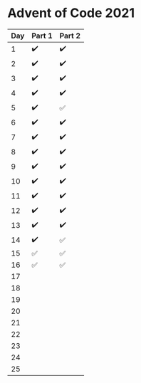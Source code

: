 # Advent of Code 2021

| Day | Part 1             | Part 2             |
|-----|--------------------|--------------------|
| 1   | :heavy_check_mark: | :heavy_check_mark: |
| 2   | :heavy_check_mark: | :heavy_check_mark: |
| 3   | :heavy_check_mark: | :heavy_check_mark: |
| 4   | :heavy_check_mark: | :heavy_check_mark: |
| 5   | :heavy_check_mark: | :white_check_mark: |
| 6   | :heavy_check_mark: | :heavy_check_mark: |
| 7   | :heavy_check_mark: | :heavy_check_mark: |
| 8   | :heavy_check_mark: | :heavy_check_mark: |
| 9   | :heavy_check_mark: | :heavy_check_mark: |
| 10  | :heavy_check_mark: | :heavy_check_mark: |
| 11  | :heavy_check_mark: | :heavy_check_mark: |
| 12  | :heavy_check_mark: | :heavy_check_mark: |
| 13  | :heavy_check_mark: | :heavy_check_mark: |
| 14  | :heavy_check_mark: | :white_check_mark: |
| 15  | :white_check_mark: | :white_check_mark: |
| 16  | :white_check_mark: | :white_check_mark: |
| 17  |                    |                    |
| 18  |                    |                    |
| 19  |                    |                    |
| 20  |                    |                    |
| 21  |                    |                    |
| 22  |                    |                    |
| 23  |                    |                    |
| 24  |                    |                    |
| 25  |                    |                    |
